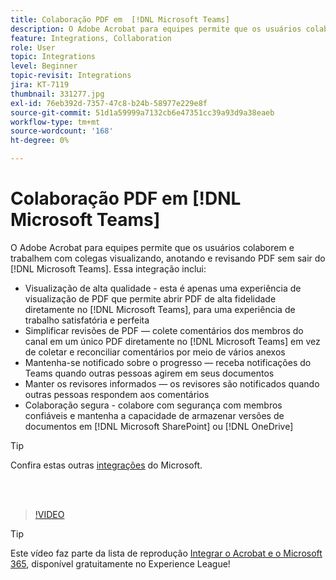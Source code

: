 ```yaml
---
title: Colaboração PDF em  [!DNL Microsoft Teams]
description: O Adobe Acrobat para equipes permite que os usuários colaborem e trabalhem com colegas visualizando, anotando e revisando PDF sem sair [!DNL Microsoft Teams]
feature: Integrations, Collaboration
role: User
topic: Integrations
level: Beginner
topic-revisit: Integrations
jira: KT-7119
thumbnail: 331277.jpg
exl-id: 76eb392d-7357-47c8-b24b-58977e229e8f
source-git-commit: 51d1a59999a7132cb6e47351cc39a93d9a38eaeb
workflow-type: tm+mt
source-wordcount: '168'
ht-degree: 0%

---
```


# Colaboração PDF em [!DNL Microsoft Teams]

O Adobe Acrobat para equipes permite que os usuários colaborem e trabalhem com colegas visualizando, anotando e revisando PDF sem sair do [!DNL Microsoft Teams]. Essa integração inclui:

* Visualização de alta qualidade - esta é apenas uma experiência de visualização de PDF que permite abrir PDF de alta fidelidade diretamente no [!DNL Microsoft Teams], para uma experiência de trabalho satisfatória e perfeita
* Simplificar revisões de PDF — colete comentários dos membros do canal em um único PDF diretamente no [!DNL Microsoft Teams] em vez de coletar e reconciliar comentários por meio de vários anexos
* Mantenha-se notificado sobre o progresso — receba notificações do Teams quando outras pessoas agirem em seus documentos
* Manter os revisores informados — os revisores são notificados quando outras pessoas respondem aos comentários
* Colaboração segura - colabore com segurança com membros confiáveis e mantenha a capacidade de armazenar versões de documentos em [!DNL Microsoft SharePoint] ou [!DNL OneDrive]

>[!TIP]
>
>Confira estas outras [integrações](../integrate/integrate-overview.md#microsoft) do Microsoft.

<br> 

>[!VIDEO](https://video.tv.adobe.com/v/331277?quality=12&learn=on&hidetitle=true)

>[!TIP]
>
>Este vídeo faz parte da lista de reprodução [Integrar o Acrobat e o Microsoft 365](https://experienceleague.adobe.com/en/playlists/acrobat-integrate-microsoft-365), disponível gratuitamente no Experience League!

